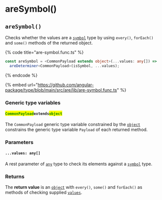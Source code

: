 # areSymbol()

## `areSymbol()`

Checks whether the values are a [`symbol`](https://developer.mozilla.org/en-US/docs/Web/JavaScript/Reference/Global\_Objects/Symbol) type by using `every()`, `forEach()` and `some()` methods of the returned object.

{% code title="are-symbol.func.ts" %}
```typescript
const areSymbol = <CommonPayload extends object>(...values: any[]) =>
  areDeterminer<CommonPayload>(isSymbol, ...values);
```
{% endcode %}

{% embed url="https://github.com/angular-package/type/blob/main/src/are/lib/are-symbol.func.ts" %}

### Generic type variables

#### <mark style="color:green;">**`CommonPayload`**</mark>**`extends`**<mark style="color:green;">**`object`**</mark>

The `CommonPayload` generic type variable constrained by the [`object`](https://www.typescriptlang.org/docs/handbook/basic-types.html#object) constrains the generic type variable `Payload` of each returned method.

### Parameters

#### `...values: any[]`

A rest parameter of [`any`](https://www.typescriptlang.org/docs/handbook/basic-types.html#any) type to check its elements against a [`symbol`](https://developer.mozilla.org/en-US/docs/Web/JavaScript/Reference/Global\_Objects/Symbol) type.

### Returns

The **return value** is an [`object`](https://developer.mozilla.org/en-US/docs/Web/JavaScript/Reference/Global\_Objects/Object) with `every()`, `some()` and `forEach()` as methods of checking supplied [`values`](./#...values-any).

